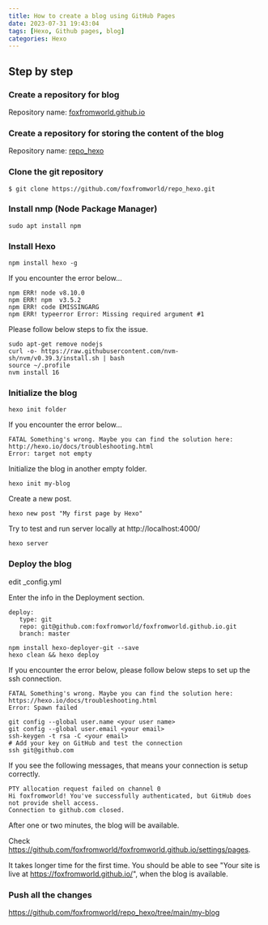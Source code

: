 ```yaml
---
title: How to create a blog using GitHub Pages
date: 2023-07-31 19:43:04
tags: [Hexo, Github pages, blog]
categories: Hexo
---
```


## Step by step

### Create a repository for blog

Repository name: [foxfromworld.github.io](https://github.com/foxfromworld/foxfromworld.github.io)

### Create a repository for storing the content of the blog

Repository name: [repo_hexo](https://github.com/foxfromworld/repo_hexo)

### Clone the git repository

```
$ git clone https://github.com/foxfromworld/repo_hexo.git
```

### Install nmp (Node Package Manager)

```
sudo apt install npm
```

### Install Hexo

```
npm install hexo -g
```

If you encounter the error below...

```
npm ERR! node v8.10.0
npm ERR! npm  v3.5.2
npm ERR! code EMISSINGARG
npm ERR! typeerror Error: Missing required argument #1

```

Please follow below steps to fix the issue.

```
sudo apt-get remove nodejs
curl -o- https://raw.githubusercontent.com/nvm-sh/nvm/v0.39.3/install.sh | bash
source ~/.profile
nvm install 16
```

### Initialize the blog

```
hexo init folder
```

If you encounter the error below...

```
FATAL Something's wrong. Maybe you can find the solution here: http://hexo.io/docs/troubleshooting.html
Error: target not empty
```

Initialize the blog in another empty folder.

```
hexo init my-blog
```

Create a new post.

```
hexo new post "My first page by Hexo"
```

Try to test and run server locally at http://localhost:4000/

```
hexo server
```

### Deploy the blog

edit _config.yml

Enter the info in the Deployment section.
```
deploy:
   type: git
   repo: git@github.com:foxfromworld/foxfromworld.github.io.git
   branch: master
```


```
npm install hexo-deployer-git --save
hexo clean && hexo deploy
```

If you encounter the error below, please follow below steps to set up the ssh connection.

```
FATAL Something's wrong. Maybe you can find the solution here: https://hexo.io/docs/troubleshooting.html
Error: Spawn failed
```

```
git config --global user.name <your user name>
git config --global user.email <your email>
ssh-keygen -t rsa -C <your email>
# Add your key on GitHub and test the connection
ssh git@github.com
```

If you see the following messages, that means your connection is setup correctly.

```
PTY allocation request failed on channel 0
Hi foxfromworld! You've successfully authenticated, but GitHub does not provide shell access.
Connection to github.com closed.
```

After one or two minutes, the blog will be available.

Check https://github.com/foxfromworld/foxfromworld.github.io/settings/pages.

It takes longer time for the first time. You should be able to see "Your site is live at https://foxfromworld.github.io/", when the blog is available.

### Push all the changes

https://github.com/foxfromworld/repo_hexo/tree/main/my-blog
